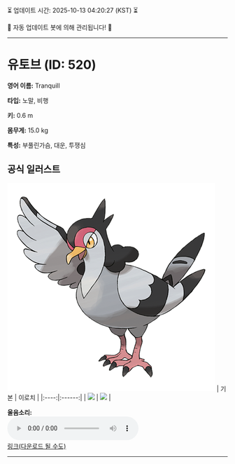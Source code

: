 
⏳ 업데이트 시간: 2025-10-13 04:20:27 (KST) ⏳

🤖 자동 업데이트 봇에 의해 관리됩니다! 🤖

---

# 유토브 (ID: 520)
**영어 이름:** Tranquill

**타입:** 노말, 비행

**키:** 0.6 m

**몸무게:** 15.0 kg

**특성:** 부풀린가슴, 대운, 투쟁심

## 공식 일러스트
![](https://raw.githubusercontent.com/PokeAPI/sprites/master/sprites/pokemon/other/official-artwork/520.png)
| 기본 | 이로치 |
|:----:|:------:|
| <img src="http://play.pokemonshowdown.com/sprites/ani/tranquill.gif" width="200"> | <img src="http://play.pokemonshowdown.com/sprites/ani-shiny/tranquill.gif" width="200"> |

**울음소리:**<br><audio controls src="https://raw.githubusercontent.com/PokeAPI/cries/main/cries/pokemon/latest/520.ogg"></audio><br> [링크(다운로드 될 수도)](https://raw.githubusercontent.com/PokeAPI/cries/main/cries/pokemon/latest/520.ogg)


---
